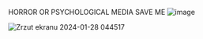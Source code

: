 
HORROR OR PSYCHOLOGICAL MEDIA SAVE ME
![image](https://github.com/goodnightypunpun/goodnightypunpun/assets/160674311/38c947a5-d067-4eb9-93b0-d75f3080b64e)


![Zrzut ekranu 2024-01-28 044517](https://github.com/goodnightypunpun/goodnightypunpun/assets/160674311/8f51a74b-1152-431a-a26a-bc044f872b48)


<!---
goodnightypunpun/goodnightypunpun is a ✨ special ✨ repository because its `README.md` (this file) appears on your GitHub profile.
You can click the Preview link to take a look at your changes.
--->
